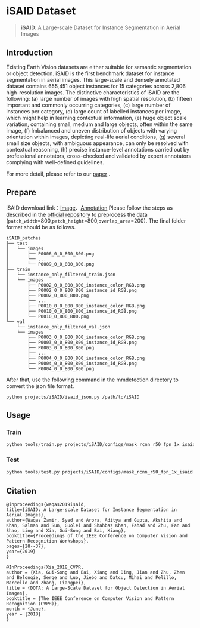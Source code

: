 # iSAID Dataset

> **iSAID**: A Large-scale Dataset for Instance Segmentation in Aerial Images

## Introduction

Existing Earth Vision datasets are either suitable for semantic segmentation or object detection. iSAID is the first benchmark dataset for instance segmentation in aerial images. This large-scale and densely annotated dataset contains 655,451 object instances for 15 categories across 2,806 high-resolution images. The distinctive characteristics of iSAID are the following: (a) large number of images with high spatial resolution, (b) fifteen important and commonly occurring categories, (c) large number of instances per category, (d) large count of labelled instances per image, which might help in learning contextual information, (e) huge object scale variation, containing small, medium and large objects, often within the same image, (f) Imbalanced and uneven distribution of objects with varying orientation within images, depicting real-life aerial conditions, (g) several small size objects, with ambiguous appearance, can only be resolved with contextual reasoning, (h) precise instance-level annotations carried out by professional annotators, cross-checked and validated by expert annotators complying with well-defined guidelines.

For more detail, please refer to our [paper](http://openaccess.thecvf.com/content_CVPRW_2019/papers/DOAI/Zamir_iSAID_A_Large-scale_Dataset_for_Instance_Segmentation_in_Aerial_Images_CVPRW_2019_paper.pdf) .

## Prepare

iSAID download link：[Image](https://captain-whu.github.io/DOTA/dataset.html)、[Annotation](https://captain-whu.github.io/iSAID/dataset.html)
Please follow the steps as described in the [official repository](https://github.com/CAPTAIN-WHU/iSAID_Devkit) to preprocess the data (`patch_width`=800,`patch_height`=800,`overlap_area`=200). The final folder format should be as follows.

```
iSAID_patches
├── test
│   └── images
│       ├── P0006_0_0_800_800.png
│       └── ...
│       └── P0009_0_0_800_800.png
├── train
│   └── instance_only_filtered_train.json
│   └── images
│       ├── P0002_0_0_800_800_instance_color_RGB.png
│       ├── P0002_0_0_800_800_instance_id_RGB.png
│       ├── P0002_0_800_800.png
│       ├── ...
│       ├── P0010_0_0_800_800_instance_color_RGB.png
│       ├── P0010_0_0_800_800_instance_id_RGB.png
│       └── P0010_0_800_800.png
└── val
    └── instance_only_filtered_val.json
    └── images
        ├── P0003_0_0_800_800_instance_color_RGB.png
        ├── P0003_0_0_800_800_instance_id_RGB.png
        ├── P0003_0_0_800_800.png
        ├── ...
        ├── P0004_0_0_800_800_instance_color_RGB.png
        ├── P0004_0_0_800_800_instance_id_RGB.png
        └── P0004_0_0_800_800.png
```

After that, use the following command in the mmdetection directory to convert the json file format.

```
python projects/iSAID/isaid_json.py /path/to/iSAID
```

## Usage

### Train

```python
python tools/train.py projects/iSAID/configs/mask_rcnn_r50_fpn_1x_isaid.py
```

### Test

```python
python tools/test.py projects/iSAID/configs/mask_rcnn_r50_fpn_1x_isaid.py ${CHECKPOINT_PATH}
```

## Citation

```
@inproceedings{waqas2019isaid,
title={iSAID: A Large-scale Dataset for Instance Segmentation in Aerial Images},
author={Waqas Zamir, Syed and Arora, Aditya and Gupta, Akshita and Khan, Salman and Sun, Guolei and Shahbaz Khan, Fahad and Zhu, Fan and Shao, Ling and Xia, Gui-Song and Bai, Xiang},
booktitle={Proceedings of the IEEE Conference on Computer Vision and Pattern Recognition Workshops},
pages={28--37},
year={2019}
}
```

```
@InProceedings{Xia_2018_CVPR,
author = {Xia, Gui-Song and Bai, Xiang and Ding, Jian and Zhu, Zhen and Belongie, Serge and Luo, Jiebo and Datcu, Mihai and Pelillo, Marcello and Zhang, Liangpei},
title = {DOTA: A Large-Scale Dataset for Object Detection in Aerial Images},
booktitle = {The IEEE Conference on Computer Vision and Pattern Recognition (CVPR)},
month = {June},
year = {2018}
}
```
